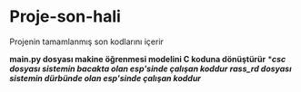 # Proje-son-hali
Projenin tamamlanmış son kodlarını içerir

****main.py dosyası makine öğrenmesi modelini C koduna dönüştürür****
****csc dosyası sistemin bacakta olan esp'sinde çalışan koddur***
***rass_rd dosyası sistemin dürbünde olan esp'sinde çalışan koddur***
